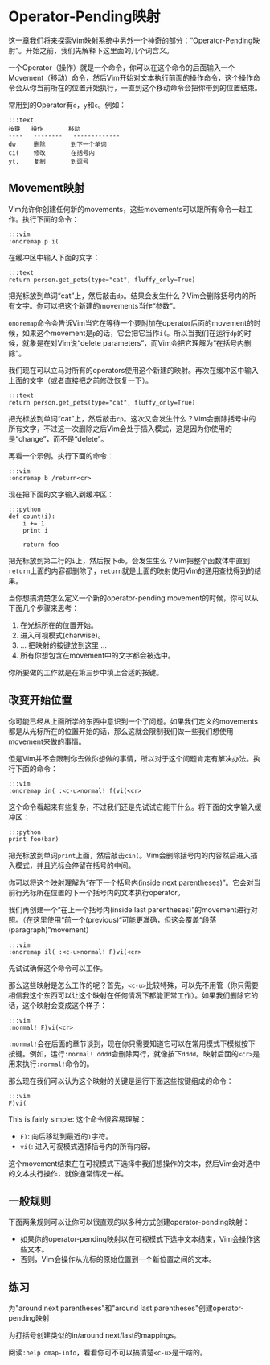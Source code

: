 Operator-Pending映射
=========================

这一章我们将来探索Vim映射系统中另外一个神奇的部分：“Operator-Pending映射”。开始之前，我们先解释下这里面的几个词含义。

一个Operator（操作）就是一个命令，你可以在这个命令的后面输入一个Movement（移动）命令，然后Vim开始对文本执行前面的操作命令，这个操作命令会从你当前所在的位置开始执行，一直到这个移动命令会把你带到的位置结束。

常用到的Operator有`d`，`y`和`c`。例如：

    :::text
    按键   操作       移动
    ----   --------   -------------
    dw     删除       到下一个单词
    ci(    修改       在括号内
    yt,    复制       到逗号

Movement映射
-----------------

Vim允许你创建任何新的movements，这些movements可以跟所有命令一起工作。执行下面的命令：

    :::vim
    :onoremap p i(

在缓冲区中输入下面的文字：

    :::text
    return person.get_pets(type="cat", fluffy_only=True)

把光标放到单词“cat”上，然后敲击`dp`。结果会发生什么？Vim会删除括号内的所有文字。你可以把这个新建的movements当作“参数”。

`onoremap`命令会告诉Vim当它在等待一个要附加在operator后面的movement的时候，如果这个movement是`p`的话，它会把它当作`i(`。所以当我们在运行`dp`的时候，就象是在对Vim说“delete parameters”，而Vim会把它理解为“在括号内删除”。

我们现在可以立马对所有的operators使用这个新建的映射。再次在缓冲区中输入上面的文字（或者直接把之前修改恢复一下）。

    :::text
    return person.get_pets(type="cat", fluffy_only=True)

把光标放到单词“cat”上，然后敲击`cp`。这次又会发生什么？Vim会删除括号中的所有文字，不过这一次删除之后Vim会处于插入模式，这是因为你使用的是“change”，而不是“delete”。

再看一个示例。执行下面的命令：

    :::vim
    :onoremap b /return<cr>

现在把下面的文字输入到缓冲区：

    :::python
    def count(i):
        i += 1
        print i

        return foo

把光标放到第二行的`i`上，然后按下`db`。会发生生么？Vim把整个函数体中直到`return`上面的内容都删除了，`return`就是上面的映射使用Vim的通用查找得到的结果。

当你想搞清楚怎么定义一个新的operator-pending movement的时候，你可以从下面几个步骤来思考：

1. 在光标所在的位置开始。
2. 进入可视模式(charwise)。
3. ... 把映射的按键放到这里 ...
4. 所有你想包含在movement中的文字都会被选中。

你所要做的工作就是在第三步中填上合适的按键。

改变开始位置
------------------

你可能已经从上面所学的东西中意识到一个了问题。如果我们定义的movements都是从光标所在的位置开始的话，那么这就会限制我们做一些我们想使用movement来做的事情。

但是Vim并不会限制你去做你想做的事情，所以对于这个问题肯定有解决办法。执行下面的命令：

    :::vim
    :onoremap in( :<c-u>normal! f(vi(<cr>

这个命令看起来有些复杂，不过我们还是先试试它能干什么。将下面的文字输入缓冲区：

    :::python
    print foo(bar)

把光标放到单词`print`上面，然后敲击`cin(`。Vim会删除括号内的内容然后进入插入模式，并且光标会停留在括号的中间。

你可以将这个映射理解为“在下一个括号内(inside next parentheses)”。它会对当前行光标所在位置的下一个括号内的文本执行operator。

我们再创建一个“在上一个括号内(inside last parentheses)”的movement进行对照。（在这里使用“前一个(previous)“可能更准确，但这会覆盖“段落(paragraph)”movement）


    :::vim
    :onoremap il( :<c-u>normal! F)vi(<cr>

先试试确保这个命令可以工作。

那么这些映射是怎么工作的呢？首先，`<c-u>`比较特殊，可以先不用管（你只需要相信我这个东西可以让这个映射在任何情况下都能正常工作）。如果我们删除它的话，这个映射会变成这个样子：

    :::vim
    :normal! F)vi(<cr>

`:normal!`会在后面的章节谈到，现在你只需要知道它可以在常用模式下模拟按下按键。例如，运行`:normal! dddd`会删除两行，就像按下`dddd`。映射后面的`<cr>`是用来执行`:normal!`命令的。

那么现在我们可以认为这个映射的关键是运行下面这些按键组成的命令：

    :::vim
    F)vi(

This is fairly simple:
这个命令很容易理解：

* `F)`: 向后移动到最近的`)`字符。
* `vi(`: 进入可视模式选择括号内的所有内容。

这个movement结束在在可视模式下选择中我们想操作的文本，然后Vim会对选中的文本执行操作，就像通常情况一样。

一般规则
-------------

下面两条规则可以让你可以很直观的以多种方式创建operator-pending映射：

* 如果你的operator-pending映射以在可视模式下选中文本结束，Vim会操作这些文本。
* 否则，Vim会操作从光标的原始位置到一个新位置之间的文本。

练习
---------

为"around next parentheses"和"around last
parentheses"创建operator-pending映射

为打括号创建类似的in/around next/last的mappings。

阅读`:help omap-info`，看看你可不可以搞清楚`<c-u>`是干啥的。

